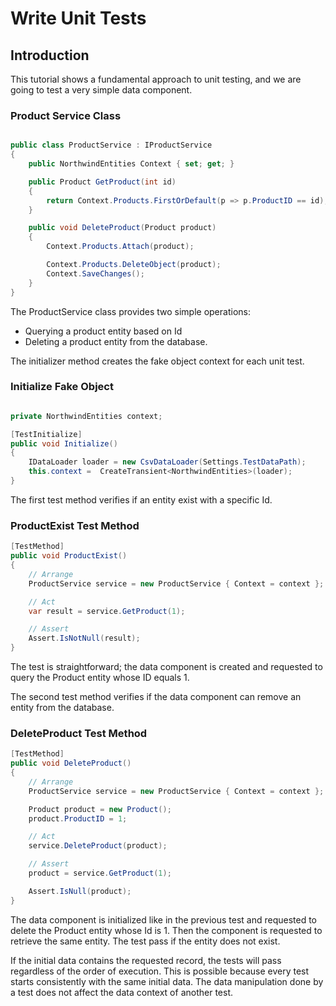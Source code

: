 # Write Unit Tests

## Introduction

This tutorial shows a fundamental approach to unit testing, and we are going to test a very simple data component.

### Product Service Class
```csharp

public class ProductService : IProductService
{
    public NorthwindEntities Context { set; get; }

    public Product GetProduct(int id)
    {
        return Context.Products.FirstOrDefault(p => p.ProductID == id);
    }

    public void DeleteProduct(Product product)
    {
        Context.Products.Attach(product);

        Context.Products.DeleteObject(product);
        Context.SaveChanges();
    }
}

```

The ProductService class provides two simple operations: 

 - Querying a product entity based on Id
 - Deleting a product entity from the database.

The initializer method creates the fake object context for each unit test.

### Initialize Fake Object
```csharp

private NorthwindEntities context;

[TestInitialize]
public void Initialize()
{
    IDataLoader loader = new CsvDataLoader(Settings.TestDataPath);
    this.context =  CreateTransient<NorthwindEntities>(loader);
}
```

The first test method verifies if an entity exist with a specific Id.

### ProductExist Test Method
```csharp
[TestMethod]
public void ProductExist()
{
    // Arrange
    ProductService service = new ProductService { Context = context };

    // Act
    var result = service.GetProduct(1);

    // Assert
    Assert.IsNotNull(result);
}

```

The test is straightforward; the data component is created and requested to query the Product entity whose ID equals 1. 

The second test method verifies if the data component can remove an entity from the database.

### DeleteProduct Test Method
```csharp
[TestMethod]
public void DeleteProduct()
{
    // Arrange
    ProductService service = new ProductService { Context = context };

    Product product = new Product();
    product.ProductID = 1;

    // Act
    service.DeleteProduct(product);

    // Assert
    product = service.GetProduct(1);

    Assert.IsNull(product);
}

```

The data component is initialized like in the previous test and requested to delete the Product entity whose Id is 1. Then the component is requested to retrieve the same entity. The test pass if the entity does not exist.

If the initial data contains the requested record, the tests will pass regardless of the order of execution. This is possible because every test starts consistently with the same initial data. The data manipulation done by a test does not affect the data context of another test. 
